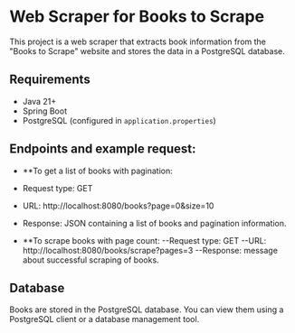 # Web Scraper for Books to Scrape

This project is a web scraper that extracts book information from the "Books to Scrape" website and stores the data in a PostgreSQL database.

## Requirements

- Java 21+
- Spring Boot
- PostgreSQL (configured in `application.properties`)

## Endpoints and example request:

- **To get a list of books with pagination:
- Request type: GET
- URL: http://localhost:8080/books?page=0&size=10
- Response: JSON containing a list of books and pagination information.

- **To scrape books with page count:
--Request type: GET
--URL: http://localhost:8080/books/scrape?pages=3
--Response: message about successful scraping of books.

## Database
Books are stored in the PostgreSQL database. You can view them using a PostgreSQL client or a database management tool.
